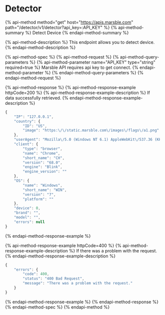 # Detector

{% api-method method="get" host="https://apis.marsble.com" path="/detector/v1/detector?api\_key=:API\_KEY" %}
{% api-method-summary %}
Detect Device
{% endapi-method-summary %}

{% api-method-description %}
This endpoint allows you to detect device.
{% endapi-method-description %}

{% api-method-spec %}
{% api-method-request %}
{% api-method-query-parameters %}
{% api-method-parameter name="API\_KEY" type="string" required=true %}
Marsble API requires api key to get connect.
{% endapi-method-parameter %}
{% endapi-method-query-parameters %}
{% endapi-method-request %}

{% api-method-response %}
{% api-method-response-example httpCode=200 %}
{% api-method-response-example-description %}
If data successfully retrieved.
{% endapi-method-response-example-description %}

```javascript
{
    "IP": "127.0.0.1",
    "country": {
        "ID": "US",
        "image": "https:\/\/static.marsble.com\/images\/flags\/a1.png"
    },
    "userAgent": "Mozilla\/5.0 (Windows NT 6.1) AppleWebKit\/537.36 (KHTML, like Gecko) Chrome\/68.0.3440.106 Safari\/537.36",
    "client": {
        "type": "browser",
        "name": "Chrome",
        "short_name": "CH",
        "version": "68.0",
        "engine": "Blink",
        "engine_version": ""
    },
    "OS": {
        "name": "Windows",
        "short_name": "WIN",
        "version": "7",
        "platform": ""
    },
    "device": 0,
    "brand": "",
    "model": "",
    "errors": null
}
```
{% endapi-method-response-example %}

{% api-method-response-example httpCode=400 %}
{% api-method-response-example-description %}
If there was a problem with the request.
{% endapi-method-response-example-description %}

```javascript
{
    "errors": {
        "code": 400,
        "status": "400 Bad Request",
        "message": "There was a problem with the request."
    }
}
```
{% endapi-method-response-example %}
{% endapi-method-response %}
{% endapi-method-spec %}
{% endapi-method %}



